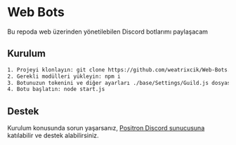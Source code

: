 # Web Bots

Bu repoda web üzerinden yönetilebilen Discord botlarımı paylaşacam

## Kurulum

```bash
1. Projeyi klonlayın: git clone https://github.com/weatrixcik/Web-Bots.git
2. Gerekli modülleri yükleyin: npm i
3. Botunuzun tokenini ve diğer ayarları ./base/Settings/Guild.js dosyasına ekleyin:
4. Botu başlatın: node start.js
``` 

## Destek

Kurulum konusunda sorun yaşarsanız, [Positron Discord sunucusuna](https://discord.gg/positron) katılabilir ve destek alabilirsiniz.
